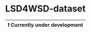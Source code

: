 # LSD4WSD-dataset
| :exclamation:  Currently under development   |
|----------------------------------------------|

